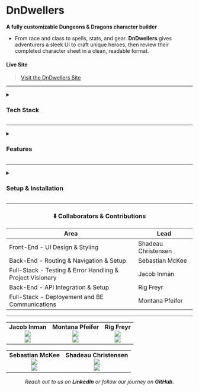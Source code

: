 <td align="center">
  <h1>DnDwellers</h1>
  <p><strong>A fully customizable Dungeons &amp; Dragons character builder</strong></p>
</td>

- From race and class to spells, stats, and gear. **DnDwellers** gives adventurers a sleek UI to craft unique heroes, then review their completed character sheet in a clean, readable format.

#### Live Site

> [Visit the DnDwellers Site](https://dndweller.onrender.com/)

---
<details>
  <summary><h3><strong>Tech Stack</strong></h3></summary>


- [React](https://reactjs.org/)
- [Vite](https://vitejs.dev/)
- CSS Modules / Custom Styling
- Backend: [Ruby on Rails API](https://github.com/YOUR-BE-REPO-HERE)

</details>


---

<details>
  <summary><h3><strong>Features</strong></h3></summary>


- Select Race, Class, Gender, and Background
- Allocate stat points using standard D&D 27-point buy rules
- Choose class-appropriate spells, armor, and weapons
- Visual character preview using custom token images
- Final character sheet styled like a real tabletop reference card
- Spell slots, proficiency bonuses, modifiers, and more included

</details>




---

<details>
  <summary><h3><strong>Setup & Installation</strong></h3></summary>

Want to clone the realm and run it locally? Follow the steps below:

1. Clone the repository
`git clone`

2. Navigate into the project folder
`cd dndweller-fe`

3. Install dependencies
`npm install`

4. Run the frontend
`npm run dev`

</details>


---

<div align="center">
  
### ⬇️ Collaborators & Contributions


  | Area | Lead |
  |------|------|
  | Front-End - UI Design & Styling | Shadeau Christensen |
  | Back-End - Routing & Navigation & Setup | Sebastian McKee |
  | Full-Stack - Testing & Error Handling & Project Visionary | Jacob Inman |
  | Back-End - API Integration & Setup | Rig Freyr |
  | Full-Stack - Deployement and BE Communications | Montana Pfeifer |

  ---
  
  <table>
    <tr>
      <td align="center">
        <strong>Jacob Inman</strong><br/>
        <a href="https://github.com/jinman14">
          <img src="https://img.shields.io/badge/GitHub-jinman14-800080?logo=github&style=for-the-badge" />
        </a><br/>
        <a href="https://www.linkedin.com/in/jacobinman">
          <img src="https://img.shields.io/badge/LinkedIn-jacobinman-800080?logo=linkedin&style=for-the-badge" />
        </a>
      </td>
      <td align="center">
        <strong>Montana Pfeifer</strong><br/>
        <a href="https://github.com/Montana-Pfeifer">
          <img src="https://img.shields.io/badge/GitHub-Montana--Pfeifer-FFD700?logo=github&style=for-the-badge" />
        </a><br/>
        <a href="https://www.linkedin.com/in/montanapfeifer/">
          <img src="https://img.shields.io/badge/LinkedIn-montanapfeifer-FFD700?logo=linkedin&style=for-the-badge" />
        </a>
      </td>
      <td align="center">
        <strong>Rig Freyr</strong><br/>
        <a href="https://github.com/ontruster74">
          <img src="https://img.shields.io/badge/GitHub-ontruster74-228B22?logo=github&style=for-the-badge" />
        </a><br/>
        <a href="https://www.linkedin.com/in/rigfreyr/">
          <img src="https://img.shields.io/badge/LinkedIn-rigfreyr-228B22?logo=linkedin&style=for-the-badge" />
        </a>
      </td>
    </tr>
  </table>
  
  <table>
    <tr>
      <td align="center">
        <strong>Sebastian McKee</strong><br/>
        <a href="https://github.com/0nehundr3d">
          <img src="https://img.shields.io/badge/GitHub-0nehundr3d-00FFFF?logo=github&style=for-the-badge" />
        </a><br/>
        <a href="https://www.linkedin.com/in/sebastiankmckee/">
          <img src="https://img.shields.io/badge/LinkedIn-sebastiankmckee-00FFFF?logo=linkedin&style=for-the-badge" />
        </a>
      </td>
      <td align="center">
        <strong>Shadeau Christensen</strong><br/>
        <a href="https://github.com/shadeauchristensen">
          <img src="https://img.shields.io/badge/GitHub-shadeauchristensen-C71585?logo=github&style=for-the-badge" />
        </a><br/>
        <a href="https://www.linkedin.com/in/shadeauchristensen/">
          <img src="https://img.shields.io/badge/LinkedIn-shadeauchristensen-C71585?logo=linkedin&style=for-the-badge" />
        </a>
      </td>
    </tr>
  </table>
</div>

<p align="center">
  <em>Reach out to us on <strong>LinkedIn</strong> or follow our journey on <strong>GitHub</strong>.</em>
</p>
